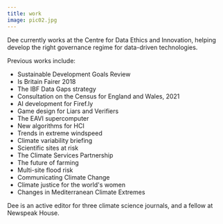 ```yaml
---
title: work
image: pic02.jpg
---
```

<p>Dee currently works at the Centre for Data Ethics and Innovation, helping develop the right governance regime for data-driven technologies. </p>

<p>Previous works include:</p>

<ul>
  <li>Sustainable Development Goals Review</li>
<li>Is Britain Fairer 2018</li>
<li>The IBF Data Gaps strategy</li>
<li>Consultation on the Census for England and Wales, 2021</li>
<li>AI development for Firef.ly</li>
<li>Game design for Liars and Verifiers</li>
<li>The EAVI supercomputer</li>
<li>New algorithms for HCI</li>
<li>Trends in extreme windspeed</li>
<li>Climate variability briefing</li>
<li>Scientific sites at risk</li>
<li>The Climate Services Partnership</li>
<li>The future of farming</li>
<li>Multi-site flood risk</li>
<li>Communicating Climate Change</li>
<li>Climate justice for the world's women</li>
<li>Changes in Mediterranean Climate Extremes</li>
</ul>

<p>Dee is an active editor for three climate science journals, and a fellow at Newspeak House. </p>
